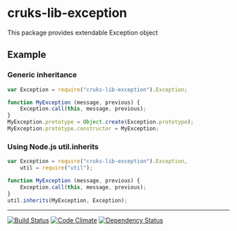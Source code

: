 # cruks-lib-exception

This package provides extendable Exception object

## Example

### Generic inheritance

```JavaScript
var Exception = require("cruks-lib-exception").Exception;

function MyException (message, previous) {
    Exception.call(this, message, previous);
}
MyException.prototype = Object.create(Exception.prototype);
MyException.prototype.constructor = MyException;
```

### Using Node.js util.inherits

```JavaScript
var Exception = require("cruks-lib-exception").Exception,
    util = require("util");

function MyException (message, previous) {
    Exception.call(this, message, previous);
}
util.inherits(MyException, Exception);
```

---

[![Build Status](https://travis-ci.org/cruks/cruks-lib-exception.svg?branch=master)](https://travis-ci.org/cruks/cruks-lib-exception) 
[![Code Climate](https://codeclimate.com/github/cruks/cruks-lib-exception.png)](https://codeclimate.com/github/cruks/cruks-lib-exception)
[![Dependency Status](https://david-dm.org/cruks/cruks-lib-exception.svg)](https://david-dm.org/cruks/cruks-lib-exception)
